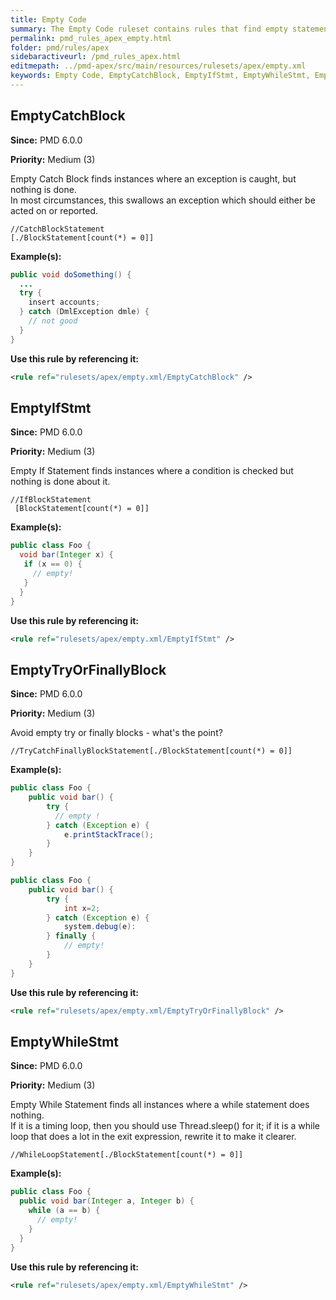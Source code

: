 ```yaml
---
title: Empty Code
summary: The Empty Code ruleset contains rules that find empty statements of any kind (empty method, empty block statement, empty try or catch block,...).
permalink: pmd_rules_apex_empty.html
folder: pmd/rules/apex
sidebaractiveurl: /pmd_rules_apex.html
editmepath: ../pmd-apex/src/main/resources/rulesets/apex/empty.xml
keywords: Empty Code, EmptyCatchBlock, EmptyIfStmt, EmptyWhileStmt, EmptyTryOrFinallyBlock
---
```

## EmptyCatchBlock

**Since:** PMD 6.0.0

**Priority:** Medium (3)

Empty Catch Block finds instances where an exception is caught, but nothing is done.  
In most circumstances, this swallows an exception which should either be acted on 
or reported.

```
//CatchBlockStatement
[./BlockStatement[count(*) = 0]]
```

**Example(s):**

``` java
public void doSomething() {
  ...
  try {
    insert accounts;
  } catch (DmlException dmle) {
    // not good
  }
}
```

**Use this rule by referencing it:**
``` xml
<rule ref="rulesets/apex/empty.xml/EmptyCatchBlock" />
```

## EmptyIfStmt

**Since:** PMD 6.0.0

**Priority:** Medium (3)

Empty If Statement finds instances where a condition is checked but nothing is done about it.

```
//IfBlockStatement
 [BlockStatement[count(*) = 0]]
```

**Example(s):**

``` java
public class Foo {
  void bar(Integer x) {
   if (x == 0) {
     // empty!
   }
  }
}
```

**Use this rule by referencing it:**
``` xml
<rule ref="rulesets/apex/empty.xml/EmptyIfStmt" />
```

## EmptyTryOrFinallyBlock

**Since:** PMD 6.0.0

**Priority:** Medium (3)

Avoid empty try or finally blocks - what's the point?

```
//TryCatchFinallyBlockStatement[./BlockStatement[count(*) = 0]]
```

**Example(s):**

``` java
public class Foo {
    public void bar() {
        try {
          // empty !
        } catch (Exception e) {
            e.printStackTrace();
        }
    }
}

public class Foo {
    public void bar() {
        try {
            int x=2;
        } catch (Exception e) {
            system.debug(e):
        } finally {
            // empty!
        }
    }
}
```

**Use this rule by referencing it:**
``` xml
<rule ref="rulesets/apex/empty.xml/EmptyTryOrFinallyBlock" />
```

## EmptyWhileStmt

**Since:** PMD 6.0.0

**Priority:** Medium (3)

Empty While Statement finds all instances where a while statement does nothing.  
If it is a timing loop, then you should use Thread.sleep() for it; if it is
a while loop that does a lot in the exit expression, rewrite it to make it clearer.

```
//WhileLoopStatement[./BlockStatement[count(*) = 0]]
```

**Example(s):**

``` java
public class Foo {
  public void bar(Integer a, Integer b) {
    while (a == b) {
      // empty!
    }
  }
}
```

**Use this rule by referencing it:**
``` xml
<rule ref="rulesets/apex/empty.xml/EmptyWhileStmt" />
```


